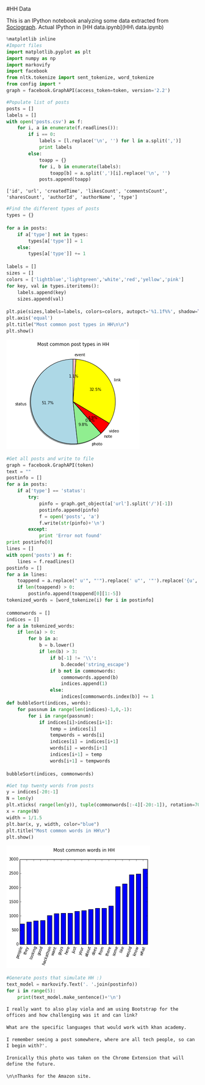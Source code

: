 #HH Data

This is an IPython notebook analyzing some data extracted from [Sociograph](http://sociograph.io). Actual IPython in [HH data.ipynb](HH\ data.ipynb)

```python
%matplotlib inline
#Import files
import matplotlib.pyplot as plt
import numpy as np
import markovify
import facebook
from nltk.tokenize import sent_tokenize, word_tokenize
from config import *
graph = facebook.GraphAPI(access_token=token, version='2.2')
```


```python
#Populate list of posts
posts = []
labels = []
with open('posts.csv') as f:
    for i, a in enumerate(f.readlines()):
        if i == 0:
            labels = [l.replace('\n', '') for l in a.split(',')]
            print labels
        else:
            toapp = {}
            for i, b in enumerate(labels):
                toapp[b] = a.split(',')[i].replace('\n', '')
            posts.append(toapp)
```

    ['id', 'url', 'createdTime', 'likesCount', 'commentsCount', 'sharesCount', 'authorId', 'authorName', 'type']



```python
#Find the different types of posts
types = {}

for a in posts:
    if a['type'] not in types:
        types[a['type']] = 1
    else:
        types[a['type']] += 1

labels = []
sizes = []
colors = ['lightblue','lightgreen','white','red','yellow','pink']
for key, val in types.iteritems():
    labels.append(key)
    sizes.append(val)
    
plt.pie(sizes,labels=labels, colors=colors, autopct='%1.1f%%', shadow=True, startangle=90)
plt.axis('equal')
plt.title("Most common post types in HH\n\n")
plt.show()
```


![png](output_2_0.png)



```python
#Get all posts and write to file
graph = facebook.GraphAPI(token)
text = ""
postinfo = []
for a in posts:
    if a['type'] == 'status':
        try:
            pinfo = graph.get_object(a['url'].split('/')[-1])
            postinfo.append(pinfo)
            f = open('posts', 'a')
            f.write(str(pinfo)+'\n')
        except:
            print 'Error not found'
print postinfo[0]
lines = []
with open('posts') as f:
    lines = f.readlines()
postinfo = []
for a in lines:
    toappend = a.replace(" u'", "'").replace(' u"', '"').replace('{u', '{').split(':')[4:-1]
    if len(toappend) > 0:
        postinfo.append(toappend[0][1:-5])
tokenized_words = [word_tokenize(i) for i in postinfo]

commonwords = []
indices = []
for a in tokenized_words:
    if len(a) > 0:
        for b in a:
            b = b.lower()
            if len(b) > 3:
                if b[-1] != '\\':
                    b.decode('string_escape')
                if b not in commonwords:
                    commonwords.append(b)
                    indices.append(1)
                else:
                    indices[commonwords.index(b)] += 1
def bubbleSort(indices, words):
    for passnum in range(len(indices)-1,0,-1):
        for i in range(passnum):
            if indices[i]>indices[i+1]:
                temp = indices[i]
                tempwords = words[i]
                indices[i] = indices[i+1]
                words[i] = words[i+1]
                indices[i+1] = temp
                words[i+1] = tempwords
                
bubbleSort(indices, commonwords)
```


```python
#Get top twenty words from posts
y = indices[-20:-1]
N = len(y)
plt.xticks( range(len(y)), tuple(commonwords[:-4][-20:-1]), rotation=70 )
x = range(N)
width = 1/1.5
plt.bar(x, y, width, color="blue")
plt.title("Most common words in HH\n")
plt.show()

```


![png](output_4_0.png)



```python
#Generate posts that simulate HH :)
text_model = markovify.Text('. '.join(postinfo))
for i in range(5):
    print(text_model.make_sentence()+'\n')
```

    I really want to also play viola and am using Bootstrap for the offices and how challenging was it and can link?
    
    What are the specific languages that would work with khan academy.
    
    I remember seeing a post somewhere, where are all tech people, so can I begin with?'.
    
    Ironically this photo was taken on the Chrome Extension that will define the future.
    
    \n\nThanks for the Amazon site.
    



```python

```
